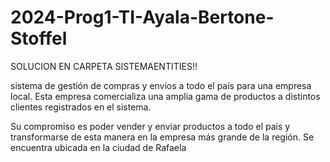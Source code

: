 # 2024-Prog1-TI-Ayala-Bertone-Stoffel

SOLUCION EN CARPETA SISTEMAENTITIES!!

sistema de gestión de compras y envíos a todo el país para una empresa local. Esta empresa comercializa una amplia gama de productos a distintos clientes registrados en el sistema.

Su compromiso es poder vender y enviar productos a todo el país y transformarse de esta manera en la empresa más grande de la región. Se encuentra ubicada en la ciudad de Rafaela

